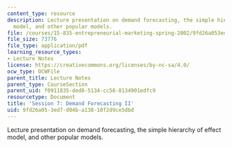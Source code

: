 ```yaml
---
content_type: resource
description: Lecture presentation on demand forecasting, the simple hierarchy of effect
  model, and other popular models.
file: /courses/15-835-entrepreneurial-marketing-spring-2002/9fd26a053ed7d04ba13810f2d9ce5dbd_session7.pdf
file_size: 73776
file_type: application/pdf
learning_resource_types:
- Lecture Notes
license: https://creativecommons.org/licenses/by-nc-sa/4.0/
ocw_type: OCWFile
parent_title: Lecture Notes
parent_type: CourseSection
parent_uid: f0911835-ded8-5134-cc58-8134901edfc9
resourcetype: Document
title: 'Session 7: Demand Forecasting II'
uid: 9fd26a05-3ed7-d04b-a138-10f2d9ce5dbd
---
```

Lecture presentation on demand forecasting, the simple hierarchy of effect model, and other popular models.
